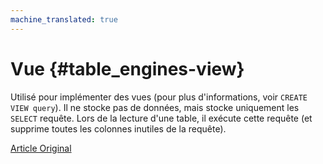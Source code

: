 ```yaml
---
machine_translated: true
---
```


# Vue {#table_engines-view}

Utilisé pour implémenter des vues (pour plus d'informations, voir `CREATE VIEW query`). Il ne stocke pas de données, mais stocke uniquement les `SELECT` requête. Lors de la lecture d'une table, il exécute cette requête (et supprime toutes les colonnes inutiles de la requête).

[Article Original](https://clickhouse.tech/docs/en/operations/table_engines/view/) <!--hide-->
